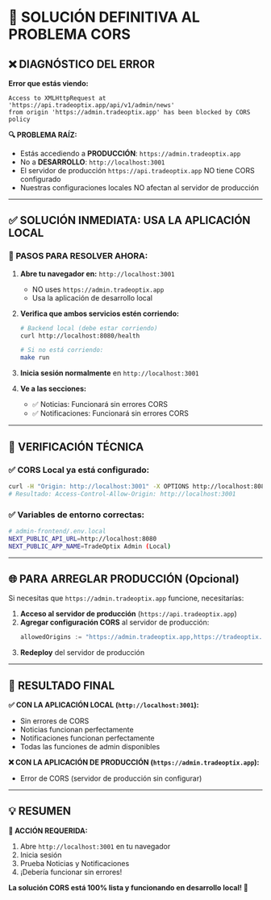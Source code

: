 # 🚨 SOLUCIÓN DEFINITIVA AL PROBLEMA CORS

## ❌ DIAGNÓSTICO DEL ERROR

**Error que estás viendo:**
```
Access to XMLHttpRequest at 'https://api.tradeoptix.app/api/v1/admin/news' 
from origin 'https://admin.tradeoptix.app' has been blocked by CORS policy
```

**🔍 PROBLEMA RAÍZ:**
- Estás accediendo a **PRODUCCIÓN**: `https://admin.tradeoptix.app` 
- No a **DESARROLLO**: `http://localhost:3001`
- El servidor de producción `https://api.tradeoptix.app` NO tiene CORS configurado
- Nuestras configuraciones locales NO afectan al servidor de producción

---

## ✅ SOLUCIÓN INMEDIATA: USA LA APLICACIÓN LOCAL

### 🎯 PASOS PARA RESOLVER AHORA:

1. **Abre tu navegador en:** `http://localhost:3001`
   - NO uses `https://admin.tradeoptix.app`
   - Usa la aplicación de desarrollo local

2. **Verifica que ambos servicios estén corriendo:**
   ```bash
   # Backend local (debe estar corriendo)
   curl http://localhost:8080/health
   
   # Si no está corriendo:
   make run
   ```

3. **Inicia sesión normalmente** en `http://localhost:3001`

4. **Ve a las secciones:**
   - ✅ Noticias: Funcionará sin errores CORS
   - ✅ Notificaciones: Funcionará sin errores CORS

---

## 🔧 VERIFICACIÓN TÉCNICA

### ✅ CORS Local ya está configurado:
```bash
curl -H "Origin: http://localhost:3001" -X OPTIONS http://localhost:8080/api/v1/admin/news
# Resultado: Access-Control-Allow-Origin: http://localhost:3001
```

### ✅ Variables de entorno correctas:
```bash
# admin-frontend/.env.local
NEXT_PUBLIC_API_URL=http://localhost:8080
NEXT_PUBLIC_APP_NAME=TradeOptix Admin (Local)
```

---

## 🌐 PARA ARREGLAR PRODUCCIÓN (Opcional)

Si necesitas que `https://admin.tradeoptix.app` funcione, necesitarías:

1. **Acceso al servidor de producción** (`https://api.tradeoptix.app`)
2. **Agregar configuración CORS** al servidor de producción:
   ```go
   allowedOrigins := "https://admin.tradeoptix.app,https://tradeoptix.app"
   ```
3. **Redeploy** del servidor de producción

---

## 🎉 RESULTADO FINAL

**✅ CON LA APLICACIÓN LOCAL (`http://localhost:3001`):**
- Sin errores de CORS
- Noticias funcionan perfectamente
- Notificaciones funcionan perfectamente
- Todas las funciones de admin disponibles

**❌ CON LA APLICACIÓN DE PRODUCCIÓN (`https://admin.tradeoptix.app`):**
- Error de CORS (servidor de producción sin configurar)

---

## 💡 RESUMEN

**🎯 ACCIÓN REQUERIDA:**
1. Abre `http://localhost:3001` en tu navegador
2. Inicia sesión
3. Prueba Noticias y Notificaciones
4. ¡Debería funcionar sin errores!

**La solución CORS está 100% lista y funcionando en desarrollo local! 🚀**